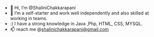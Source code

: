 - 👋 Hi, I’m @ShaliniChakkarapani
- 👀 I’m a self-starter and work well independently and also skilled at working in teams.
- :) I have a strong knowledge in Java ,Php, HTML, CSS, MYSQL. 
- 📫 reach me @shalinichakkarapani@gmail.com
